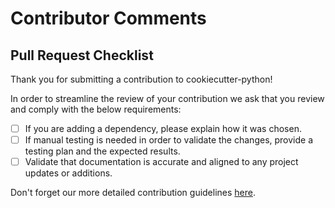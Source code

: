 # Contributor Comments

## Pull Request Checklist

Thank you for submitting a contribution to cookiecutter-python!

In order to streamline the review of your contribution we ask that you review and comply with the below requirements:

- [ ] If you are adding a dependency, please explain how it was chosen.
- [ ] If manual testing is needed in order to validate the changes, provide a testing plan and the expected results.
- [ ] Validate that documentation is accurate and aligned to any project updates or additions.

Don't forget our more detailed contribution guidelines
[here](https://github.com/SeisoLLC/operations/blob/main/documents/software-guidelines.md#contributing-to-a-repository).
